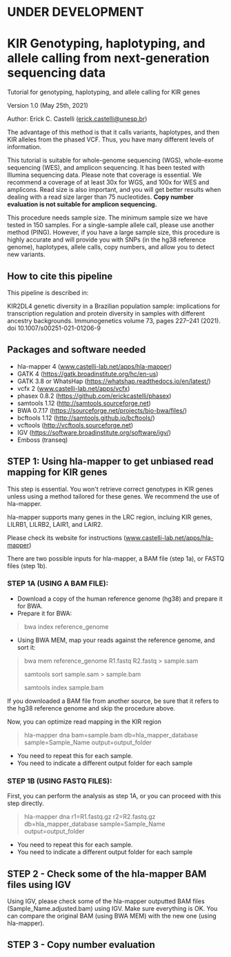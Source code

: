 # UNDER DEVELOPMENT

# KIR Genotyping, haplotyping, and allele calling from next-generation sequencing data
Tutorial for genotyping, haplotyping, and allele calling for KIR genes

Version 1.0 (May 25th, 2021)

Author: Erick C. Castelli (erick.castelli@unesp.br)

The advantage of this method is that it calls variants, haplotypes, and then KIR alleles from the phased VCF. Thus, you have many different levels of information.

This tutorial is suitable for whole-genome sequencing (WGS), whole-exome sequencing (WES), and amplicon sequencing. It has been tested with Illumina sequencing data. Please note that coverage is essential. We recommend a coverage of at least 30x for WGS, and 100x for WES and amplicons. Read size is also important, and you will get better results when dealing with a read size larger than 75 nucleotides. **Copy number evaluation is not suitable for amplicon sequencing.**

This procedure needs sample size. The minimum sample size we have tested in 150 samples. For a single-sample allele call, please use another method (PING). However, if you have a large sample size, this procedure is highly accurate and will provide you with SNPs (in the hg38 reference genome), haplotypes, allele calls, copy numbers, and allow you to detect new variants.


## How to cite this pipeline
This pipeline is described in:

KIR2DL4 genetic diversity in a Brazilian population sample: implications for transcription regulation and protein diversity in samples with different ancestry backgrounds. Immunogenetics volume 73, pages 227–241 (2021). doi 10.1007/s00251-021-01206-9

## Packages and software needed
- hla-mapper 4 (www.castelli-lab.net/apps/hla-mapper) 
- GATK 4 (https://gatk.broadinstitute.org/hc/en-us)
- GATK 3.8 or WhatsHap (https://whatshap.readthedocs.io/en/latest/)
- vcfx 2 (www.castelli-lab.net/apps/vcfx)
- phasex 0.8.2 (https://github.com/erickcastelli/phasex)
- samtools 1.12 (http://samtools.sourceforge.net)
- BWA 0.7.17 (https://sourceforge.net/projects/bio-bwa/files/)
- bcftools 1.12 (http://samtools.github.io/bcftools/)
- vcftools (http://vcftools.sourceforge.net)
- IGV (https://software.broadinstitute.org/software/igv/)
- Emboss (transeq)

## STEP 1: Using hla-mapper to get unbiased read mapping for KIR genes
This step is essential. You won't retrieve correct genotypes in KIR genes unless using a method tailored for these genes. We recommend the use of hla-mapper.

hla-mapper supports many genes in the LRC region, incluing KIR genes, LILRB1, LILRB2, LAIR1, and LAIR2.

Please check its website for instructions (www.castelli-lab.net/apps/hla-mapper)

There are two possible inputs for hla-mapper, a BAM file (step 1a), or FASTQ files (step 1b).
 
### STEP 1A (USING A BAM FILE): 
- Download a copy of the human reference genome (hg38) and prepare it for BWA.
- Prepare it for BWA:
> bwa index reference_genome
- Using BWA MEM, map your reads against the reference genome, and sort it:
> bwa mem reference_genome R1.fastq R2.fastq > sample.sam
> 
> samtools sort sample.sam > sample.bam
> 
> samtools index sample.bam

If you downloaded a BAM file from another source, be sure that it refers to the hg38 reference genome and skip the procedure above.

Now, you can optimize read mapping in the KIR region
> hla-mapper dna bam=sample.bam db=hla_mapper_database sample=Sample_Name output=output_folder
- You need to repeat this for each sample.
- You need to indicate a different output folder for each sample


### STEP 1B (USING FASTQ FILES): 
First, you can perform the analysis as step 1A, or you can proceed with this step directly.

> hla-mapper dna r1=R1.fastq.gz r2=R2.fastq.gz db=hla_mapper_database sample=Sample_Name output=output_folder
- You need to repeat this for each sample.
- You need to indicate a different output folder for each sample

## STEP 2 - Check some of the hla-mapper BAM files using IGV 
Using IGV, please check some of the hla-mapper outputted BAM files (Sample_Name.adjusted.bam) using IGV. Make sure everything is OK. You can compare the original BAM (using BWA MEM) with the new one (using hla-mapper).

## STEP 3 - Copy number evaluation

